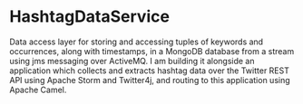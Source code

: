 # HashtagDataService
Data access layer for storing and accessing tuples of keywords and occurrences, along with timestamps, in a MongoDB database from a stream using jms messaging over ActiveMQ. I am building it alongside an application which collects and extracts hashtag data over the Twitter REST API using Apache Storm and Twitter4j, and routing to this application using Apache Camel.
